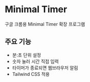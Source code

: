 # Minimal Timer 

구글 크롬용 Minimal Timer 확장 프로그램

## 주요 기능

- 분:초 단위 설정
- 숫자 눌러 시간 직접 입력
- 타이머가 종료되면 웹브라우저 알림
- Tailwind CSS 적용